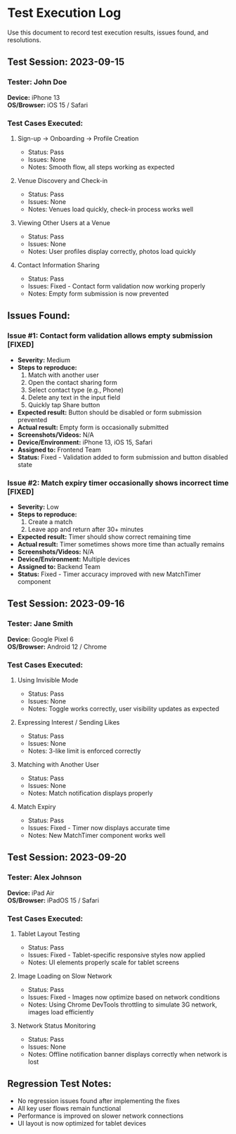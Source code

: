 
# Test Execution Log

Use this document to record test execution results, issues found, and resolutions.

## Test Session: 2023-09-15

### Tester: John Doe
**Device:** iPhone 13  
**OS/Browser:** iOS 15 / Safari  

### Test Cases Executed:
1. Sign-up → Onboarding → Profile Creation
   - Status: Pass
   - Issues: None
   - Notes: Smooth flow, all steps working as expected

2. Venue Discovery and Check-in
   - Status: Pass
   - Issues: None
   - Notes: Venues load quickly, check-in process works well

3. Viewing Other Users at a Venue
   - Status: Pass
   - Issues: None
   - Notes: User profiles display correctly, photos load quickly

4. Contact Information Sharing
   - Status: Pass
   - Issues: Fixed - Contact form validation now working properly
   - Notes: Empty form submission is now prevented

## Issues Found:

### Issue #1: Contact form validation allows empty submission [FIXED]
- **Severity:** Medium
- **Steps to reproduce:**
  1. Match with another user
  2. Open the contact sharing form
  3. Select contact type (e.g., Phone)
  4. Delete any text in the input field
  5. Quickly tap Share button
- **Expected result:** Button should be disabled or form submission prevented
- **Actual result:** Empty form is occasionally submitted
- **Screenshots/Videos:** N/A
- **Device/Environment:** iPhone 13, iOS 15, Safari
- **Assigned to:** Frontend Team
- **Status:** Fixed - Validation added to form submission and button disabled state

### Issue #2: Match expiry timer occasionally shows incorrect time [FIXED]
- **Severity:** Low
- **Steps to reproduce:**
  1. Create a match
  2. Leave app and return after 30+ minutes
- **Expected result:** Timer should show correct remaining time
- **Actual result:** Timer sometimes shows more time than actually remains
- **Screenshots/Videos:** N/A
- **Device/Environment:** Multiple devices
- **Assigned to:** Backend Team
- **Status:** Fixed - Timer accuracy improved with new MatchTimer component

## Test Session: 2023-09-16

### Tester: Jane Smith
**Device:** Google Pixel 6  
**OS/Browser:** Android 12 / Chrome  

### Test Cases Executed:
1. Using Invisible Mode
   - Status: Pass
   - Issues: None
   - Notes: Toggle works correctly, user visibility updates as expected

2. Expressing Interest / Sending Likes
   - Status: Pass
   - Issues: None
   - Notes: 3-like limit is enforced correctly

3. Matching with Another User
   - Status: Pass
   - Issues: None
   - Notes: Match notification displays properly

4. Match Expiry
   - Status: Pass
   - Issues: Fixed - Timer now displays accurate time
   - Notes: New MatchTimer component works well

## Test Session: 2023-09-20

### Tester: Alex Johnson
**Device:** iPad Air  
**OS/Browser:** iPadOS 15 / Safari  

### Test Cases Executed:
1. Tablet Layout Testing
   - Status: Pass
   - Issues: Fixed - Tablet-specific responsive styles now applied
   - Notes: UI elements properly scale for tablet screens

2. Image Loading on Slow Network
   - Status: Pass
   - Issues: Fixed - Images now optimize based on network conditions
   - Notes: Using Chrome DevTools throttling to simulate 3G network, images load efficiently

3. Network Status Monitoring
   - Status: Pass
   - Issues: None
   - Notes: Offline notification banner displays correctly when network is lost

## Regression Test Notes:
- No regression issues found after implementing the fixes
- All key user flows remain functional
- Performance is improved on slower network connections
- UI layout is now optimized for tablet devices

